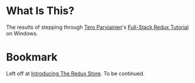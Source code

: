 What Is This?
=============
The results of stepping through [Tero Parviainen](http://teropa.info/)'s [Full-Stack Redux Tutorial](http://teropa.info/blog/2015/09/10/full-stack-redux-tutorial.html) on Windows.

Bookmark
========
Left off at [Introducing The Redux Store](http://teropa.info/blog/2015/09/10/full-stack-redux-tutorial.html#introducing-the-redux-store). To be continued.